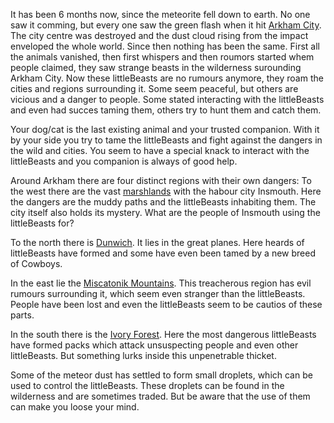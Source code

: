 It has been 6 months now, since the meteorite fell down to earth. No one saw it comming, but every one saw the green flash when it hit [Arkham City](https://github.com/LittleBeasts/documentation/wiki/Arkham-City).
The city centre was destroyed and the dust cloud rising from the impact enveloped the whole world. Since then nothing has been the same. 
First all the animals vanished, then first whispers and then roumors started whem people claimed, they saw strange beasts in the wilderness surounding Arkham City. 
Now these littleBeasts are no rumours anymore, they roam the cities and regions surrounding it. Some seem peaceful, but others are vicious and a danger to people. Some stated interacting with the littleBeasts and even had succes taming them, others try to hunt them and catch them. 

Your dog/cat is the last existing animal and your trusted companion. With it by your side you try to tame the littleBeasts and fight against the dangers in the wild and cities. You seem to have a special knack to interact with the littleBeasts and you companion is always of good help.

Around Arkham there are four distinct regions with their own dangers:
To the west there are the vast [marshlands](https://github.com/LittleBeasts/documentation/wiki/The-Marshlands) with the habour city Insmouth. Here the dangers are the muddy paths and the littleBeasts inhabiting them. The city itself also holds its mystery. What are the people of Insmouth using the littleBeasts for?

To the north there is [Dunwich](https://github.com/LittleBeasts/documentation/wiki/Dunwich). It lies in the great planes. Here heards of littleBeasts have formed and some have even been tamed by a new breed of Cowboys.
	
In the east lie the [Miscatonik Mountains](https://github.com/LittleBeasts/documentation/wiki/Miskatonic-Mountains). This treacherous region has evil rumours surrounding it, which seem even stranger than the littleBeasts. People have been lost and even the littleBeasts seem to be cautios of these parts.

In the south there is the [Ivory Forest](https://github.com/LittleBeasts/documentation/wiki/Ivory-Forest). Here the most dangerous littleBeasts have formed packs which attack unsuspecting people and even other littleBeasts. But something lurks inside this unpenetrable thicket.


Some of the meteor dust has settled to form small droplets, which can be used to control the littleBeasts. These droplets can be found in the wilderness and are sometimes traded. But be aware that the use of them can make you loose your mind.

